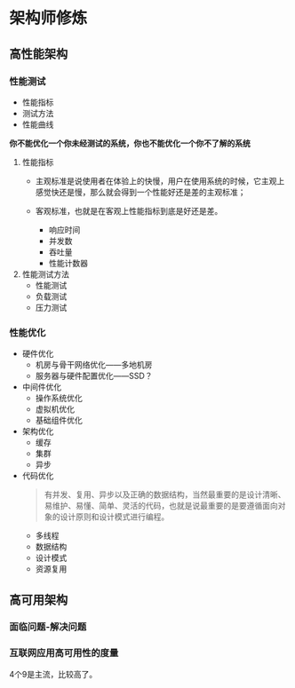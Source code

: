 
# 架构师修炼

## 高性能架构

### 性能测试
- 性能指标
- 测试方法
- 性能曲线

**你不能优化一个你未经测试的系统，你也不能优化一个你不了解的系统**

1. 性能指标
   - 主观标准是说使用者在体验上的快慢，用户在使用系统的时候，它主观上感觉快还是慢，那么就会得到一个性能好还是差的主观标准；

   - 客观标准，也就是在客观上性能指标到底是好还是差。
     - 响应时间
     - 并发数
     - 吞吐量
     - 性能计数器
2. 性能测试方法
   - 性能测试
   - 负载测试
   - 压力测试


### 性能优化
- 硬件优化
  - 机房与骨干网络优化——多地机房
  - 服务器与硬件配置优化——SSD？
- 中间件优化
  - 操作系统优化
  - 虚拟机优化
  - 基础组件优化
- 架构优化
  - 缓存
  - 集群
  - 异步
- 代码优化
    >有并发、复用、异步以及正确的数据结构，当然最重要的是设计清晰、易维护、易懂、简单、灵活的代码，也就是说最重要的是要遵循面向对象的设计原则和设计模式进行编程。
  - 多线程
  - 数据结构
  - 设计模式
  - 资源复用

## 高可用架构

### 面临问题-解决问题


### 互联网应用高可用性的度量

4个9是主流，比较高了。
 
